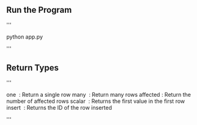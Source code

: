 ## Run the Program

'''

python app.py

'''

## Return Types
'''

one         : Return a single row
many        : Return many rows
affected    : Return the number of affected rows
scalar      : Returns the first value in the first row
insert      : Returns the ID of the row inserted

'''
